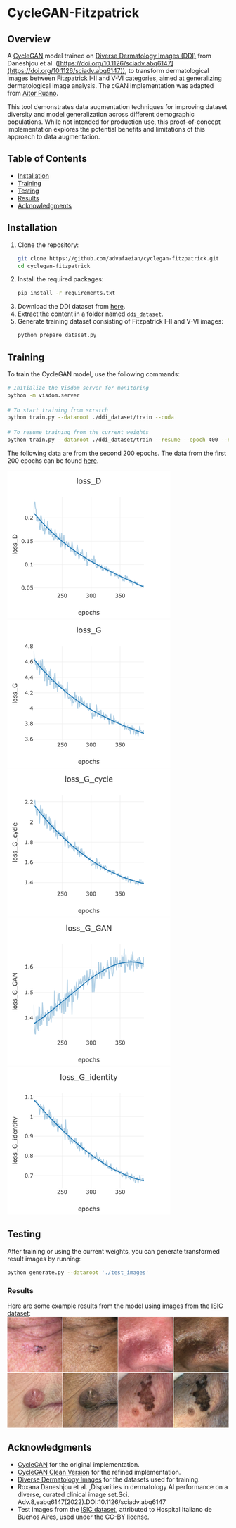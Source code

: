 
# CycleGAN-Fitzpatrick

## Overview
A [CycleGAN](https://arxiv.org/abs/1703.10593) model trained on [Diverse Dermatology Images (DDI)](https://ddi-dataset.github.io) from Daneshjou et al. ([https://doi.org/10.1126/sciadv.abq6147](https://doi.org/10.1126/sciadv.abq6147)), to transform dermatological images between Fitzpatrick I-II and V-VI categories, aimed at generalizing dermatological image analysis. The cGAN implementation was adapted from [Aitor Ruano](https://github.com/aitorzip/PyTorch-CycleGAN). 

This tool demonstrates data augmentation techniques for improving dataset diversity and model generalization across different demographic populations. While not intended for production use, this proof-of-concept implementation explores the potential benefits and limitations of this approach to data augmentation.

## Table of Contents
- [Installation](#installation)
- [Training](#dataset)
- [Testing](#dataset)
- [Results](#results)
- [Acknowledgments](#acknowledgments)

## Installation
1. Clone the repository:
   ```bash
   git clone https://github.com/advafaeian/cyclegan-fitzpatrick.git
   cd cyclegan-fitzpatrick
   ```
2. Install the required packages:
   ```bash
   pip install -r requirements.txt
   ```
3. Download the DDI dataset from [here](https://stanfordaimi.azurewebsites.net/datasets/35866158-8196-48d8-87bf-50dca81df965).
4. Extract the content in a folder named `ddi_dataset`.
5. Generate training dataset consisting of Fitzpatrick I-II and V-VI images:
   ```bash
   python prepare_dataset.py
   ```

## Training
To train the CycleGAN model, use the following commands:
```bash
# Initialize the Visdom server for monitoring
python -m visdom.server

# To start training from scratch
python train.py --dataroot ./ddi_dataset/train --cuda

# To resume training from the current weights
python train.py --dataroot ./ddi_dataset/train --resume --epoch 400 --n_epochs 600 --cuda
```
The following data are from the second 200 epochs. The data from the first 200 epochs can be found [here](./epochs_data/200/).

![loss_d](./epochs_data/400/loss_d.png)
![loss_g](./epochs_data/400/loss_g.png)
![loss_g_cycle](./epochs_data/400/loss_g_cycle.png)
![loss_g_gan](./epochs_data/400/loss_g_gan.png)
![loss_g_identity](./epochs_data/400/loss_g_identity.png)



## Testing
After training or using the current weights, you can generate transformed result images by running:
```bash
python generate.py --dataroot './test_images'
```

### Results
Here are some example results from the model using images from the [ISIC dataset](https://gallery.isic-archive.com):
![Transformed images from Fitzpatrick I-II to V-VI](./results.png)

## Acknowledgments
- [CycleGAN](https://junyanz.github.io/pytorch-CycleGAN-and-pix2pix/) for the original implementation.
- [CycleGAN Clean Version](https://github.com/aitorzip/PyTorch-CycleGAN) for the refined implementation.
- [Diverse Dermatology Images](https://ddi-dataset.github.io) for the datasets used for training.
- Roxana Daneshjou et al. ,Disparities in dermatology AI performance on a diverse, curated clinical image set.Sci. Adv.8,eabq6147(2022).DOI:10.1126/sciadv.abq6147
- Test images from the [ISIC dataset](https://gallery.isic-archive.com), attributed to Hospital Italiano de Buenos Aires, used under the CC-BY license.

